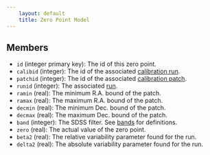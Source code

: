 ```yaml
---
    layout: default
    title: Zero Point Model
---
```


Members
-------

* `id` (integer primary key): The id of this zero point.
* `calibid` (integer): The id of the associated [calibration
  run](/models/calibruns).
* `patchid` (integer): The id of the associated [calibration
  patch](/models/patches).
* `runid` (integer): The associated [run](/models/runs).
* `ramin` (real): The minimum R.A. bound of the patch.
* `ramax` (real): The maximum R.A. bound of the patch.
* `decmin` (real): The minimum Dec. bound of the patch.
* `decmax` (real): The maximum Dec. bound of the patch.
* `band` (integer): The SDSS filter. See [bands](/bands.html) for definitions.
* `zero` (real): The actual value of the zero point.
* `beta2` (real): The relative variability parameter found for the run.
* `delta2` (real): The absolute variability parameter found for the run.
